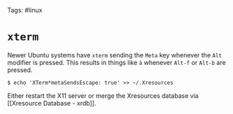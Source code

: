 Tags: #linux 

# `xterm`
Newer Ubuntu systems have `xterm` sending the `Meta` key whenever the `Alt` modifier is pressed.  This results in things like `ä` whenever `Alt-f` or `Alt-b` are pressed.

```shell
$ echo 'XTerm*metaSendsEscape: true' >> ~/.Xresources
```
Either restart the X11 server or merge the Xresources database via [[Xresource Database - xrdb]].
